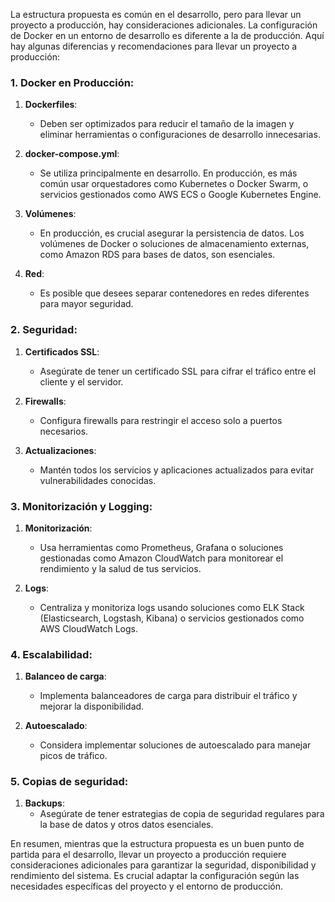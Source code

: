 La estructura propuesta es común en el desarrollo, pero para llevar un proyecto a producción, hay consideraciones adicionales. La configuración de Docker en un entorno de desarrollo es diferente a la de producción. Aquí hay algunas diferencias y recomendaciones para llevar un proyecto a producción:

### 1. Docker en Producción:

1. **Dockerfiles**: 
   - Deben ser optimizados para reducir el tamaño de la imagen y eliminar herramientas o configuraciones de desarrollo innecesarias.
   
2. **docker-compose.yml**:
   - Se utiliza principalmente en desarrollo. En producción, es más común usar orquestadores como Kubernetes o Docker Swarm, o servicios gestionados como AWS ECS o Google Kubernetes Engine.

3. **Volúmenes**:
   - En producción, es crucial asegurar la persistencia de datos. Los volúmenes de Docker o soluciones de almacenamiento externas, como Amazon RDS para bases de datos, son esenciales.

4. **Red**:
   - Es posible que desees separar contenedores en redes diferentes para mayor seguridad.

### 2. Seguridad:

1. **Certificados SSL**:
   - Asegúrate de tener un certificado SSL para cifrar el tráfico entre el cliente y el servidor.
   
2. **Firewalls**:
   - Configura firewalls para restringir el acceso solo a puertos necesarios.

3. **Actualizaciones**:
   - Mantén todos los servicios y aplicaciones actualizados para evitar vulnerabilidades conocidas.

### 3. Monitorización y Logging:

1. **Monitorización**:
   - Usa herramientas como Prometheus, Grafana o soluciones gestionadas como Amazon CloudWatch para monitorear el rendimiento y la salud de tus servicios.

2. **Logs**:
   - Centraliza y monitoriza logs usando soluciones como ELK Stack (Elasticsearch, Logstash, Kibana) o servicios gestionados como AWS CloudWatch Logs.

### 4. Escalabilidad:

1. **Balanceo de carga**:
   - Implementa balanceadores de carga para distribuir el tráfico y mejorar la disponibilidad.

2. **Autoescalado**:
   - Considera implementar soluciones de autoescalado para manejar picos de tráfico.

### 5. Copias de seguridad:

1. **Backups**:
   - Asegúrate de tener estrategias de copia de seguridad regulares para la base de datos y otros datos esenciales.

En resumen, mientras que la estructura propuesta es un buen punto de partida para el desarrollo, llevar un proyecto a producción requiere consideraciones adicionales para garantizar la seguridad, disponibilidad y rendimiento del sistema. Es crucial adaptar la configuración según las necesidades específicas del proyecto y el entorno de producción.